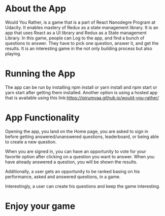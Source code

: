 # About the App
Would You Rather, is a game that is a part of React Nanodegre Program at Udacity. It enables mastery of Redux as a state management library.
It is an app that uses React as a UI library and Redux as a State management Library. In this game, people can Log to the app, and find a bunch of questions to answer. They have to pick one question, answer it, and get the results. 
It is an interesting game in the not only building process but also playing.

# Running the App
The app can be run by installing npm install or yarn install and npm start or yarn start after getting them installed.
Another option is using a hosted app that is available using this link:https://jpirumvaa.github.io/would-you-rather/

# App Functionality
Opening the app, you land on the Home page, you are asked to sign in before getting answered/unanswered questions, leaderboard, or being able to create a new question.

When you are signed in, you can have an opportunity to vote for your favorite option after clicking on a question you want to answer. When you have already answered a question, you will be shown the results.

Additionally, a user gets an opportunity to be ranked basing on his performance, asked and answered questions, in a game.

Interestingly, a user can create his  questions and keep the game interesting.

# Enjoy your game
